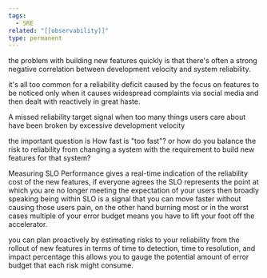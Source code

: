 ```yaml
---
tags:
  - SRE
related: "[[observability]]"
type: permanent
---
```

the problem with building new features quickly is that there's often a strong negative correlation between development velocity and system reliability.

it's all too common for a reliability deficit caused by the focus on features to be noticed only when it causes widespread complaints via social media and then dealt with reactively in great haste.

A missed reliability target signal when too many things users care about have been broken by excessive development velocity 

the important question is How fast is "too fast"?
or how do you balance the risk to reliability from changing a system with the requirement to build new features for that system?

Measuring SLO Performance gives a real-time indication of the reliability cost of the new features,  if everyone agrees the SLO represents the point at which you are no longer meeting the expectation of your users then broadly speaking being within SLO is a signal that you can move faster without causing those users pain, on the other hand burning most or in the worst cases multiple of your error budget means you have to lift your foot off the accelerator.

you can plan proactively by estimating risks to your reliability from the rollout of new features in terms of time to detection, time to resolution, and impact percentage this allows you to gauge the potential amount of error budget that each risk might consume.